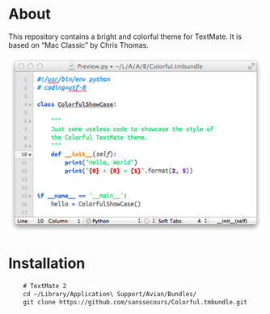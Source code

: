 # About #

This repository contains a bright and colorful theme for TextMate. It is based
on “Mac Classic” by Chris Thomas.

![Colorful Theme](Preview.png "Preview image for the Colorful TextMate theme")

# Installation #

```shell
    # TextMate 2
	cd ~/Library/Application\ Support/Avian/Bundles/
	git clone https://github.com/sanssecours/Colorful.tmbundle.git
```
